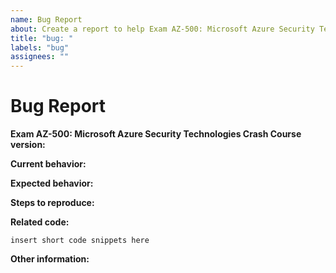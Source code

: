 ```yaml
---
name: Bug Report
about: Create a report to help Exam AZ-500: Microsoft Azure Security Technologies Crash Course to improve
title: "bug: "
labels: "bug"
assignees: ""
---
```


# Bug Report

**Exam AZ-500: Microsoft Azure Security Technologies Crash Course version:**

<!-- Please specify commit or tag version. -->

**Current behavior:**

<!-- Describe how the bug manifests. -->

**Expected behavior:**

<!-- Describe what the behavior would be without the bug. -->

**Steps to reproduce:**

<!--  Please explain the steps required to duplicate the issue, especially if you are able to provide a sample application. -->

**Related code:**

<!-- If you are able to illustrate the bug or feature request with an example, please provide it here. -->

```
insert short code snippets here
```

**Other information:**

<!-- List any other information that is relevant to your issue. Related issues, suggestions on how to fix, Stack Overflow links, forum links, etc. -->
